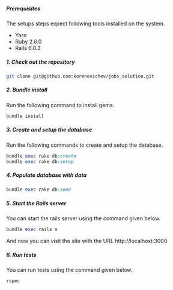 ##### Prerequisites

The setups steps expect following tools installed on the system.

- Yarn
- Ruby 2.6.0
- Rails 6.0.3

##### 1. Check out the repository

```bash
git clone git@github.com:korenevichev/jobs_solution.git
```

##### 2. Bundle install

Run the following command to install gems.

```ruby
bundle install
```


##### 3. Create and setup the database

Run the following commands to create and setup the database.

```ruby
bundle exec rake db:create
bundle exec rake db:setup
```
##### 4. Populate database with data

```ruby
bundle exec rake db:seed
```

##### 5. Start the Rails server

You can start the rails server using the command given below.

```ruby
bundle exec rails s
```

And now you can visit the site with the URL http://localhost:3000

##### 6. Run tests

You can run tests  using the command given below.

```ruby
rspec
```